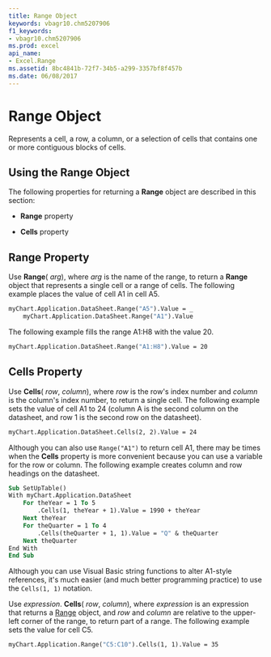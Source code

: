 ```yaml
---
title: Range Object
keywords: vbagr10.chm5207906
f1_keywords:
- vbagr10.chm5207906
ms.prod: excel
api_name:
- Excel.Range
ms.assetid: 8bc4841b-72f7-34b5-a299-3357bf8f457b
ms.date: 06/08/2017
---
```



# Range Object

Represents a cell, a row, a column, or a selection of cells that contains one or more contiguous blocks of cells.


## Using the Range Object

The following properties for returning a  **Range** object are described in this section:


-  **Range** property
    
-  **Cells** property
    

## Range Property

Use  **Range**( _arg_), where  _arg_ is the name of the range, to return a **Range** object that represents a single cell or a range of cells. The following example places the value of cell A1 in cell A5.


```vb
myChart.Application.DataSheet.Range("A5").Value = _ 
    myChart.Application.DataSheet.Range("A1").Value
```

The following example fills the range A1:H8 with the value 20.




```vb
myChart.Application.DataSheet.Range("A1:H8").Value = 20
```


## Cells Property

Use  **Cells**( _row_,  _column_), where  _row_ is the row's index number and _column_ is the column's index number, to return a single cell. The following example sets the value of cell A1 to 24 (column A is the second column on the datasheet, and row 1 is the second row on the datasheet).


```vb
myChart.Application.DataSheet.Cells(2, 2).Value = 24
```

Although you can also use  `Range("A1")` to return cell A1, there may be times when the **Cells** property is more convenient because you can use a variable for the row or column. The following example creates column and row headings on the datasheet.




```vb
Sub SetUpTable() 
With myChart.Application.DataSheet 
    For theYear = 1 To 5 
        .Cells(1, theYear + 1).Value = 1990 + theYear 
    Next theYear 
    For theQuarter = 1 To 4 
        .Cells(theQuarter + 1, 1).Value = "Q" & theQuarter 
    Next theQuarter 
End With 
End Sub
```

Although you can use Visual Basic string functions to alter A1-style references, it's much easier (and much better programming practice) to use the  `Cells(1, 1)` notation.

Use _expression_. **Cells**( _row_,  _column_), where  _expression_ is an expression that returns a [Range](excel.range-graph-property.md) object, and _row_ and _column_ are relative to the upper-left corner of the range, to return part of a range. The following example sets the value for cell C5.




```vb
myChart.Application.Range("C5:C10").Cells(1, 1).Value = 35
```


